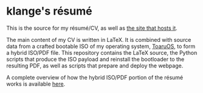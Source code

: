 # klange's résumé

This is the source for my résumé/CV, as well as [the site that hosts it](http://r.dakko.us/).

The main content of my CV is written in LaTeX. It is combined with source data from a crafted bootable ISO of my operating system, [ToaruOS](https://github.com/klange/toaruos), to form a hybrid ISO/PDF file. This repository contains the LaTeX source, the Python scripts that produce the ISO payload and reinstall the bootloader to the resulting PDF, as well as scripts that prepare and deploy the webpage.

A complete overview of how the hybrid ISO/PDF portion of the résumé works is available [here](https://gist.github.com/klange/c49d7836a53c922384ae90fe0ed0e16e).
